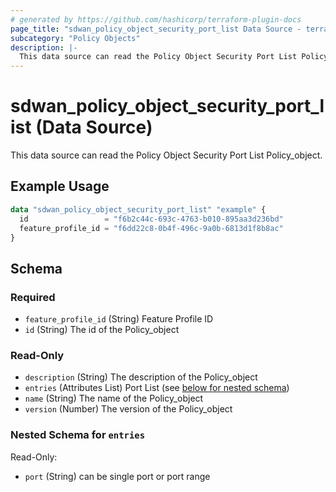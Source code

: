 ```yaml
---
# generated by https://github.com/hashicorp/terraform-plugin-docs
page_title: "sdwan_policy_object_security_port_list Data Source - terraform-provider-sdwan"
subcategory: "Policy Objects"
description: |-
  This data source can read the Policy Object Security Port List Policy_object.
---
```


# sdwan_policy_object_security_port_list (Data Source)

This data source can read the Policy Object Security Port List Policy_object.

## Example Usage

```terraform
data "sdwan_policy_object_security_port_list" "example" {
  id                 = "f6b2c44c-693c-4763-b010-895aa3d236bd"
  feature_profile_id = "f6dd22c8-0b4f-496c-9a0b-6813d1f8b8ac"
}
```

<!-- schema generated by tfplugindocs -->
## Schema

### Required

- `feature_profile_id` (String) Feature Profile ID
- `id` (String) The id of the Policy_object

### Read-Only

- `description` (String) The description of the Policy_object
- `entries` (Attributes List) Port List (see [below for nested schema](#nestedatt--entries))
- `name` (String) The name of the Policy_object
- `version` (Number) The version of the Policy_object

<a id="nestedatt--entries"></a>
### Nested Schema for `entries`

Read-Only:

- `port` (String) can be single port or port range
